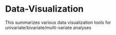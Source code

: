 # Data-Visualization
This summarizes various data visualization tools for univariate/bivariate/multi-variate analyses
